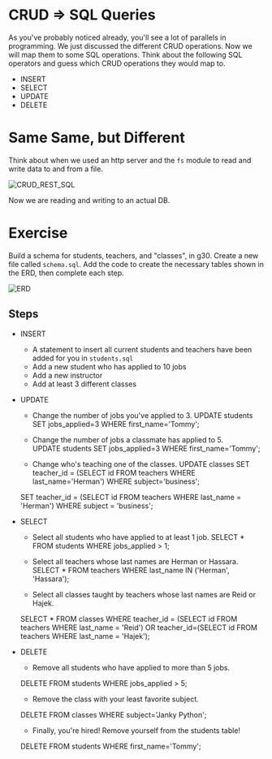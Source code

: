 # CRUD => SQL Queries
As you've probably noticed already, you'll see a lot of parallels in programming. We just discussed the different CRUD operations. Now we will map them to some SQL operations. Think about the following SQL operators and guess which CRUD operations they would map to.

- INSERT
- SELECT
- UPDATE
- DELETE

# Same Same, but Different
Think about when we used an http server and the `fs` module to read and write data to and from a file.

![CRUD_REST_SQL](./CRUD_SQL_REST.jpg)

Now we are reading and writing to an actual DB.


# Exercise
Build a schema for students, teachers, and "classes", in g30. Create a new file called `schema.sql`. Add the code to create the necessary tables shown in the ERD, then complete each step.

 ![ERD](./erd.png)


## Steps
- INSERT
  - A statement to insert all current students and teachers have been added for you in `students.sql`
  - Add a new student who has applied to 10 jobs
  - Add a new instructor
  - Add at least 3 different classes
- UPDATE
  - Change the number of jobs you've applied to 3.
  UPDATE students SET jobs_applied=3 WHERE first_name='Tommy';

  - Change the number of jobs a classmate has applied to 5.  
  UPDATE students SET jobs_applied=3 WHERE first_name='Tommy';

  - Change who's teaching one of the classes.
  UPDATE classes
  SET teacher_id = (SELECT id FROM teachers WHERE last_name='Herman') WHERE subject='business';

  SET teacher_id = (SELECT id FROM teachers WHERE last_name = 'Herman') WHERE subject = 'business';
- SELECT
  - Select all students who have applied to at least 1 job.
  SELECT * FROM students WHERE jobs_applied > 1;

  - Select all teachers whose last names are Herman or Hassara.
  SELECT * FROM teachers WHERE last_name IN ('Herman', 'Hassara');

  - Select all classes taught by teachers whose last names are Reid or Hajek.

  SELECT * FROM classes
  WHERE teacher_id = (SELECT id FROM teachers WHERE last_name = 'Reid') OR teacher_id=(SELECT id FROM teachers WHERE last_name = 'Hajek');



- DELETE
  - Remove all students who have applied to more than 5 jobs.

  DELETE FROM students WHERE jobs_applied > 5;

  - Remove the class with your least favorite subject.

  DELETE FROM classes WHERE subject='Janky Python';

  - Finally, you're hired! Remove yourself from the students table!

  DELETE FROM students WHERE first_name='Tommy';
